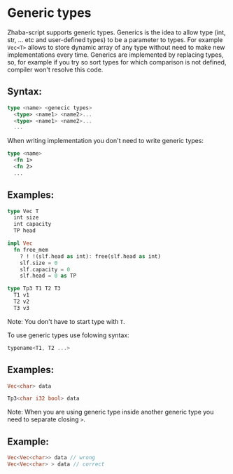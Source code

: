 # Generic types

Zhaba-script supports generic types. Generics is the idea to allow type (int, str, … etc and user-defined types) to be a parameter to types. For example `Vec<T>` allows to store dynamic array of any type without need to make new implementations every time. Generics are implemented by replacing types, so, for example if you try so sort types for which comparison is not defined, compiler won't resolve this code. 
## Syntax:

```rust
type <name> <genecic types>
  <type> <name1> <name2>...
  <type> <name1> <name2>...
  ...
```

When writing implementation you don't need to write generic types: 
```rust
type <name>
  <fn 1>
  <fn 2>
  ...
```
## Examples:
``` rust
type Vec T
  int size
  int capacity
  TP head
```
```rust
impl Vec
  fn free_mem
    ? ! !(slf.head as int): free(slf.head as int)
    slf.size = 0
    slf.capacity = 0
    slf.head = 0 as TP
```
```rust
type Tp3 T1 T2 T3
  T1 v1
  T2 v2
  T3 v3
```
Note: You don't have to start type with `T`.

To use generic types use folowing syntax:
```rust
typename<T1, T2 ...>
```
## Examples:
```rust
Vec<char> data
```
```rust
Tp3<char i32 bool> data
```
Note: When you are using generic type inside another generic type you need to separate closing `>`.

## Example:
```rust
Vec<Vec<char>> data // wrong
Vec<Vec<char> > data // correct
```